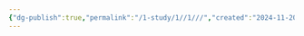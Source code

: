 ```yaml
---
{"dg-publish":true,"permalink":"/1-study/1//1///","created":"2024-11-20T21:02:27.020+09:00","updated":"2025-06-03T20:07:19.670+09:00"}
---
```


